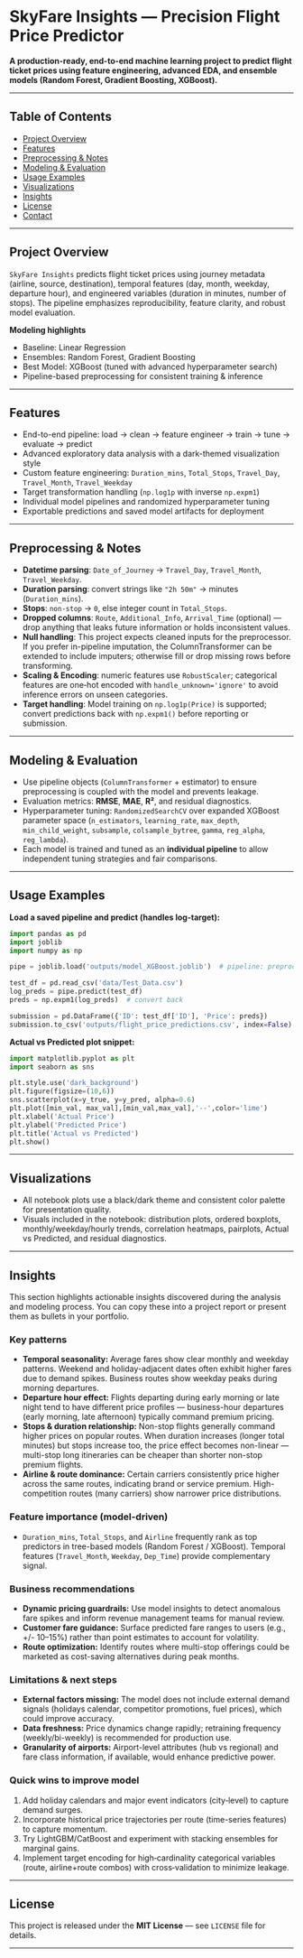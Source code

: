 # SkyFare Insights — Precision Flight Price Predictor

**A production-ready, end-to-end machine learning project to predict flight ticket prices using feature engineering, advanced EDA, and ensemble models (Random Forest, Gradient Boosting, XGBoost).**

---

## Table of Contents
- [Project Overview](#project-overview)
- [Features](#features)
- [Preprocessing & Notes](#preprocessing--notes)
- [Modeling & Evaluation](#modeling--evaluation)
- [Usage Examples](#usage-examples)
- [Visualizations](#visualizations)
- [Insights](#insights)
- [License](#license)
- [Contact](#contact)

---

## Project Overview
`SkyFare Insights` predicts flight ticket prices using journey metadata (airline, source, destination), temporal features (day, month, weekday, departure hour), and engineered variables (duration in minutes, number of stops). The pipeline emphasizes reproducibility, feature clarity, and robust model evaluation.

**Modeling highlights**
- Baseline: Linear Regression
- Ensembles: Random Forest, Gradient Boosting
- Best Model: XGBoost (tuned with advanced hyperparameter search)
- Pipeline-based preprocessing for consistent training & inference

---

## Features
- End-to-end pipeline: load → clean → feature engineer → train → tune → evaluate → predict
- Advanced exploratory data analysis with a dark-themed visualization style
- Custom feature engineering: `Duration_mins`, `Total_Stops`, `Travel_Day`, `Travel_Month`, `Travel_Weekday`
- Target transformation handling (`np.log1p` with inverse `np.expm1`)
- Individual model pipelines and randomized hyperparameter tuning
- Exportable predictions and saved model artifacts for deployment


---

## Preprocessing & Notes
- **Datetime parsing**: `Date_of_Journey` → `Travel_Day`, `Travel_Month`, `Travel_Weekday`.
- **Duration parsing**: convert strings like `"2h 50m"` → minutes (`Duration_mins`).
- **Stops**: `non-stop` → `0`, else integer count in `Total_Stops`.
- **Dropped columns**: `Route`, `Additional_Info`, `Arrival_Time` (optional) — drop anything that leaks future information or holds inconsistent values.
- **Null handling**: This project expects cleaned inputs for the preprocessor. If you prefer in-pipeline imputation, the ColumnTransformer can be extended to include imputers; otherwise fill or drop missing rows before transforming.
- **Scaling & Encoding**: numeric features use `RobustScaler`; categorical features are one‑hot encoded with `handle_unknown='ignore'` to avoid inference errors on unseen categories.
- **Target handling**: Model training on `np.log1p(Price)` is supported; convert predictions back with `np.expm1()` before reporting or submission.

---

## Modeling & Evaluation
- Use pipeline objects (`ColumnTransformer` + estimator) to ensure preprocessing is coupled with the model and prevents leakage.
- Evaluation metrics: **RMSE**, **MAE**, **R²**, and residual diagnostics.
- Hyperparameter tuning: `RandomizedSearchCV` over expanded XGBoost parameter space (`n_estimators`, `learning_rate`, `max_depth`, `min_child_weight`, `subsample`, `colsample_bytree`, `gamma`, `reg_alpha`, `reg_lambda`).
- Each model is trained and tuned as an **individual pipeline** to allow independent tuning strategies and fair comparisons.

---

## Usage Examples
**Load a saved pipeline and predict (handles log-target):**
```python
import pandas as pd
import joblib
import numpy as np

pipe = joblib.load('outputs/model_XGBoost.joblib')  # pipeline: preprocess + estimator

test_df = pd.read_csv('data/Test_Data.csv')
log_preds = pipe.predict(test_df)
preds = np.expm1(log_preds)  # convert back

submission = pd.DataFrame({'ID': test_df['ID'], 'Price': preds})
submission.to_csv('outputs/flight_price_predictions.csv', index=False)
```

**Actual vs Predicted plot snippet:**
```python
import matplotlib.pyplot as plt
import seaborn as sns

plt.style.use('dark_background')
plt.figure(figsize=(10,6))
sns.scatterplot(x=y_true, y=y_pred, alpha=0.6)
plt.plot([min_val, max_val],[min_val,max_val],'--',color='lime')
plt.xlabel('Actual Price')
plt.ylabel('Predicted Price')
plt.title('Actual vs Predicted')
plt.show()
```

---

## Visualizations
- All notebook plots use a black/dark theme and consistent color palette for presentation quality.
- Visuals included in the notebook: distribution plots, ordered boxplots, monthly/weekday/hourly trends, correlation heatmaps, pairplots, Actual vs Predicted, and residual diagnostics.

---

## Insights
This section highlights actionable insights discovered during the analysis and modeling process. You can copy these into a project report or present them as bullets in your portfolio.

### Key patterns
- **Temporal seasonality:** Average fares show clear monthly and weekday patterns. Weekend and holiday-adjacent dates often exhibit higher fares due to demand spikes. Business routes show weekday peaks during morning departures.
- **Departure hour effect:** Flights departing during early morning or late night tend to have different price profiles — business-hour departures (early morning, late afternoon) typically command premium pricing.
- **Stops & duration relationship:** Non-stop flights generally command higher prices on popular routes. When duration increases (longer total minutes) but stops increase too, the price effect becomes non-linear — multi-stop long itineraries can be cheaper than shorter non-stop premium flights.
- **Airline & route dominance:** Certain carriers consistently price higher across the same routes, indicating brand or service premium. High-competition routes (many carriers) show narrower price distributions.

### Feature importance (model-driven)
- `Duration_mins`, `Total_Stops`, and `Airline` frequently rank as top predictors in tree-based models (Random Forest / XGBoost). Temporal features (`Travel_Month`, `Weekday`, `Dep_Time`) provide complementary signal.

### Business recommendations
- **Dynamic pricing guardrails:** Use model insights to detect anomalous fare spikes and inform revenue management teams for manual review.
- **Customer fare guidance:** Surface predicted fare ranges to users (e.g., +/- 10–15%) rather than point estimates to account for volatility.
- **Route optimization:** Identify routes where multi-stop offerings could be marketed as cost-saving alternatives during peak months.

### Limitations & next steps
- **External factors missing:** The model does not include external demand signals (holidays calendar, competitor promotions, fuel prices), which could improve accuracy.
- **Data freshness:** Price dynamics change rapidly; retraining frequency (weekly/bi-weekly) is recommended for production use.
- **Granularity of airports:** Airport-level attributes (hub vs regional) and fare class information, if available, would enhance predictive power.

### Quick wins to improve model
1. Add holiday calendars and major event indicators (city‑level) to capture demand surges.
2. Incorporate historical price trajectories per route (time-series features) to capture momentum.
3. Try LightGBM/CatBoost and experiment with stacking ensembles for marginal gains.
4. Implement target encoding for high‑cardinality categorical variables (route, airline+route combos) with cross‑validation to minimize leakage.

---

## License
This project is released under the **MIT License** — see `LICENSE` file for details.

---
